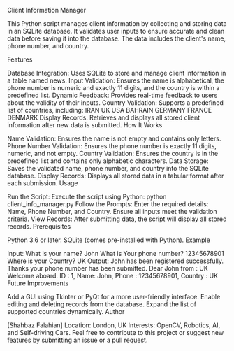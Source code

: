 Client Information Manager

This Python script manages client information by collecting and storing data in an SQLite database. It validates user inputs to ensure accurate and clean data before saving it into the database. The data includes the client's name, phone number, and country.

Features

Database Integration: Uses SQLite to store and manage client information in a table named news.
Input Validation: Ensures the name is alphabetical, the phone number is numeric and exactly 11 digits, and the country is within a predefined list.
Dynamic Feedback: Provides real-time feedback to users about the validity of their inputs.
Country Validation: Supports a predefined list of countries, including:
IRAN
UK
USA
BAHRAIN
GERMANY
FRANCE
DENMARK
Display Records: Retrieves and displays all stored client information after new data is submitted.
How It Works

Name Validation:
Ensures the name is not empty and contains only letters.
Phone Number Validation:
Ensures the phone number is exactly 11 digits, numeric, and not empty.
Country Validation:
Ensures the country is in the predefined list and contains only alphabetic characters.
Data Storage:
Saves the validated name, phone number, and country into the SQLite database.
Display Records:
Displays all stored data in a tabular format after each submission.
Usage

Run the Script: Execute the script using Python:
python client_info_manager.py
Follow the Prompts:
Enter the required details: Name, Phone Number, and Country.
Ensure all inputs meet the validation criteria.
View Records:
After submitting data, the script will display all stored records.
Prerequisites

Python 3.6 or later.
SQLite (comes pre-installed with Python).
Example

Input:
What is your name? John
What is Your phone number? 12345678901
Where is your Country? UK
Output:
John has been registered successfully.
Thanks your phone number has been submitted.
Dear John from : UK Welcome aboard.
ID : 1, Name: John, Phone : 12345678901, Country : UK
Future Improvements

Add a GUI using Tkinter or PyQt for a more user-friendly interface.
Enable editing and deleting records from the database.
Expand the list of supported countries dynamically.
Author

[Shahbaz Falahian]
Location: London, UK
Interests: OpenCV, Robotics, AI, and Self-driving Cars.
Feel free to contribute to this project or suggest new features by submitting an issue or a pull request.

